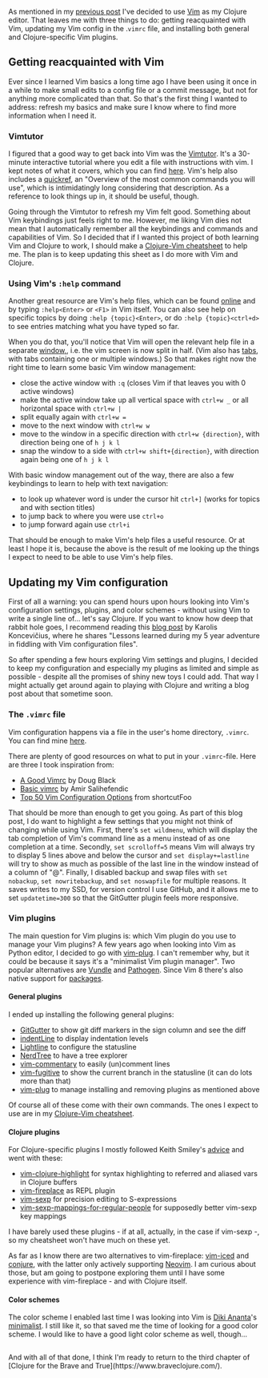 <!--
.. title: (clj 2) Setting up Vim for Clojure
.. slug: clj2-setting-up-vim
.. date: 2020-05-05 21:55:15 UTC+02:00
.. tags: clojure, programming, vim
.. category: clojure
.. link: 
.. description:
.. type: text
-->

As mentioned in my [previous post](link://slug/clj1-deciding-on-an-editor) I've decided to use [Vim](https://www.vim.org/) as my Clojure editor. That leaves me with three things to do: getting reacquainted with Vim, updating my Vim config in the .`vimrc` file, and installing both general and Clojure-specific Vim plugins.


## Getting reacquainted with Vim

Ever since I learned Vim basics a long time ago I have been using it once in a while to make small edits to a config file or a commit message, but not for anything more complicated than that. So that's the first thing I wanted to address: refresh my basics and make sure I know where to find more information when I need it.

### Vimtutor
I figured that a good way to get back into Vim was the [Vimtutor](https://vimhelp.org/usr_01.txt.html#vimtutor). It's a 30-minute interactive tutorial where you edit a file with instructions with vim. I kept notes of what it covers, which you can find [here](/my-projects/vimtutor). Vim's help also includes a [quickref](https://vimhelp.org/quickref.txt.html), an "Overview of the most common commands you will use", which is intimidatingly long considering that description. As a reference to look things up in, it should be useful, though.

<!-- TEASER_END -->

Going through the Vimtutor to refresh my Vim felt good. Something about Vim keybindings just feels right to me. However, me liking Vim dies not mean that I automatically remember all the keybindings and commands and capabilities of Vim. So I decided that if I wanted this project of both learning Vim and Clojure to work, I should make a [Clojure-Vim cheatsheet](/my-projects/clojure-vim-cheatsheet) to help me. The plan is to keep updating this sheet as I do more with Vim and Clojure.

### Using Vim's `:help` command
Another great resource are Vim's help files, which can be found [online](https://vimhelp.org/) and by typing `:help<Enter>` or `<F1>` in Vim itself. You can also see help on specific topics by doing `:help {topic}<Enter>`, or do `:help {topic}<ctrl+d>` to see entries matching what you have typed so far.

When you do that, you'll notice that Vim will open the relevant help file in a separate [window,](https://vimhelp.org/windows.txt.html), i.e. the vim screen is now split in half. (Vim also has [tabs](https://vimhelp.org/tabpage.txt.html), with tabs containing one or multiple windows.) So that makes right now the right time to learn some basic Vim window management:

- close the active window with `:q` (closes Vim if that leaves you with 0 active windows)
- make the active window take up all vertical space with `ctrl+w _` or all horizontal space with `ctrl+w |`
- split equally again with `ctrl+w =`
- move to the next window with `ctrl+w w`
- move to the window in a specific direction with `ctrl+w {direction}`, with direction being one of `h j k l`
- snap the window to a side with `ctrl+w shift+{direction}`, with direction again being one of `h j k l`

With basic window management out of the way, there are also a few keybindings to learn to help with text navigation:

- to look up whatever word is under the cursor hit `ctrl+]` (works for topics and with section titles)
- to jump back to where you were use `ctrl+o`
- to jump forward again use `ctrl+i`

That should be enough to make Vim's help files a useful resource. Or at least I hope it is, because the above is the result of me looking up the things I expect to need to be able to use Vim's help files.


## Updating my Vim configuration
First of all a warning: you can spend hours upon hours looking into Vim's configuration settings, plugins, and color schemes - without using Vim to write a single line of... let's say Clojure. If you want to know how deep that rabbit hole goes, I recommend reading this [blog post](http://karolis.koncevicius.lt/posts/porn_zen_and_vimrc/) by Karolis Koncevičius, where he shares "Lessons learned during my 5 year adventure in fiddling with Vim configuration files".

So after spending a few hours exploring Vim settings and plugins, I decided to keep my configuration and especially my plugins as limited and simple as possible - despite all the promises of shiny new toys I could add. That way I might actually get around again to playing with Clojure and writing a blog post about that sometime soon.

### The `.vimrc` file
Vim configuration happens via a file in the user's home directory, `.vimrc`. You can find mine [here](https://gist.github.com/j19sch/778a936b564d5ef4f4c5f1eefd2cebe0).

There are plenty of good resources on what to put in your `.vimrc`-file. Here are three I took inspiration from:

- [A Good Vimrc](https://dougblack.io/words/a-good-vimrc.html) by Doug Black
- [Basic vimrc](https://github.com/amix/vimrc/blob/master/vimrcs/basic.vim) by Amir Salihefendic
- [Top 50 Vim Configuration Options](https://www.shortcutfoo.com/blog/top-50-vim-configuration-options/) from shortcutFoo

That should be more than enough to get you going. As part of this blog post, I do want to highlight a few settings that you might not think of changing while using Vim. First, there's `set wildmenu`, which will display the tab completion of Vim's command line as a menu instead of as one completion at a time. Secondly, `set scrolloff=5` means Vim will always try to display 5 lines above and below the cursor and `set display+=lastline` will try to show as much as possible of the last line in the window instead of a column of "@". Finally, I disabled backup and swap files with `set nobackup`, `set nowritebackup`, and `set noswapfile` for multiple reasons. It saves writes to my SSD, for version control I use GitHub, and it allows me to set `updatetime=300` so that the GitGutter plugin feels more responsive.

### Vim plugins
The main question for Vim plugins is: which Vim plugin do you use to manage your Vim plugins? A few years ago when looking into Vim as Python editor, I decided to go with [vim-plug](https://github.com/junegunn/vim-plug). I can't remember why, but it could be because it says it's a "minimalist Vim plugin manager". Two popular alternatives are [Vundle](https://github.com/VundleVim/Vundle.vim) and [Pathogen](https://github.com/tpope/vim-pathogen). Since Vim 8 there's also native support for [packages](https://vimhelp.org/repeat.txt.html#packages).

#### General plugins
I ended up installing the following general plugins:

- [GitGutter](https://github.com/airblade/vim-gitgutter) to show git diff markers in the sign column and see the diff
- [indentLine](https://github.com/Yggdroot/indentLine) to display indentation levels
- [Lightline](https://github.com/itchyny/lightline.vim) to configure the statusline
- [NerdTree](https://github.com/preservim/nerdtree) to have a tree explorer
- [vim-commentary](https://github.com/tpope/vim-commentary) to easily (un)comment lines
- [vim-fugitive](https://github.com/tpope/vim-fugitive) to show the current branch in the statusline (it can do lots more than that)
- [vim-plug](https://github.com/junegunn/vim-plug) to manage installing and removing plugins as mentioned above

Of course all of these come with their own commands. The ones I expect to use are in my [Clojure-Vim cheatsheet](/my-projects/clojure-vim-cheatsheet/).

#### Clojure plugins
For Clojure-specific plugins I mostly followed Keith Smiley's [advice](https://thoughtbot.com/blog/writing-clojure-in-vim) and went with these:

- [vim-clojure-highlight](https://github.com/guns/vim-clojure-highlight) for syntax highlighting to referred and aliased vars in Clojure buffers
- [vim-fireplace](https://github.com/tpope/vim-fireplace) as REPL plugin
- [vim-sexp](https://github.com/guns/vim-sexp) for precision editing to S-expressions
- [vim-sexp-mappings-for-regular-people](https://github.com/tpope/vim-sexp-mappings-for-regular-people) for supposedly better vim-sexp key mappings

I have barely used these plugins - if at all, actually, in the case if vim-sexp -, so my cheatsheet won't have much on these yet.

As far as I know there are two alternatives to vim-fireplace: [vim-iced](https://github.com/liquidz/vim-iced) and [conjure](https://github.com/Olical/conjure), with the latter only actively supporting [Neovim](https://neovim.io/). I am curious about those, but am going to postpone exploring them until I have some experience with vim-fireplace - and with Clojure itself.

#### Color schemes
The color scheme I enabled last time I was looking into Vim is [Diki Ananta](https://dikiaap.id/)'s [minimalist](https://github.com/dikiaap/minimalist). I still like it, so that saved me the time of looking for a good color scheme. I would like to have a good light color scheme as well, though...

<div style='margin-bottom: 1.8rem' markdown="1"></div>
And with all of that done, I think I'm ready to return to the third chapter of [Clojure for the Brave and True](https://www.braveclojure.com/).